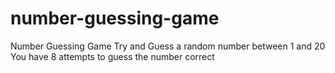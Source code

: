 # number-guessing-game
Number Guessing Game
Try and Guess a random number between 1 and 20
You have 8 attempts to guess the number correct
